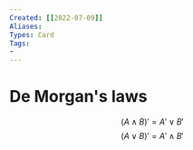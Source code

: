 ```yaml
---
Created: [[2022-07-09]]
Aliases: 
Types: Card
Tags: 
- 
---
```

# De Morgan's laws
$$(A\land B)'=A'\lor B'$$
$$(A\lor B)'=A'\land B'$$
